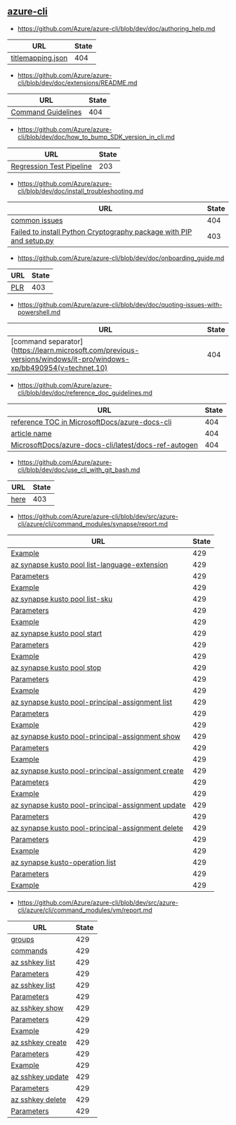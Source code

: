 
## [azure-cli](https://github.com/Azure/azure-cli)
* https://github.com/Azure/azure-cli/blob/dev/doc/authoring_help.md

| URL | State |
| --- | --- |
| [titlemapping.json](https://github.com/Azure/azure-docs-cli/blob/master/titleMapping.json) | 404 |

* https://github.com/Azure/azure-cli/blob/dev/doc/extensions/README.md

| URL | State |
| --- | --- |
| [Command Guidelines](../command_guidelines.md) | 404 |

* https://github.com/Azure/azure-cli/blob/dev/doc/how_to_bump_SDK_version_in_cli.md

| URL | State |
| --- | --- |
| [Regression Test Pipeline](https://dev.azure.com/azclitools/internal/_build?definitionId=220) | 203 |

* https://github.com/Azure/azure-cli/blob/dev/doc/install_troubleshooting.md

| URL | State |
| --- | --- |
| [common issues](https://github.com/Azure/azure-cli/issues?q=label%3AFAQ+is%3Aclosed) | 404 |
| [Failed to install Python Cryptography package with PIP and setup.py](http://stackoverflow.com/questions/22073516/failed-to-install-python-cryptography-package-with-pip-and-setup-py) | 403 |

* https://github.com/Azure/azure-cli/blob/dev/doc/onboarding_guide.md

| URL | State |
| --- | --- |
| [PLR](http://aka.ms/plrcriteria) | 403 |

* https://github.com/Azure/azure-cli/blob/dev/doc/quoting-issues-with-powershell.md

| URL | State |
| --- | --- |
| [command separator](https://learn.microsoft.com/previous-versions/windows/it-pro/windows-xp/bb490954(v=technet.10) | 404 |

* https://github.com/Azure/azure-cli/blob/dev/doc/reference_doc_guidelines.md

| URL | State |
| --- | --- |
| [reference TOC in MicrosoftDocs/azure-docs-cli](https://github.com/MicrosoftDocs/azure-docs-cli/blob/main/latest/docs-ref-autogen/TOC.yml) | 404 |
| [article name](https://learn.microsoft.com/link) | 404 |
| [MicrosoftDocs/azure-docs-cli/latest/docs-ref-autogen](https://github.com/MicrosoftDocs/azure-docs-cli/tree/main/latest/docs-ref-autogen) | 404 |

* https://github.com/Azure/azure-cli/blob/dev/doc/use_cli_with_git_bash.md

| URL | State |
| --- | --- |
| [here](https://stackoverflow.com/questions/7250130/how-to-stop-mingw-and-msys-from-mangling-path-names-given-at-the-command-line#34386471) | 403 |

* https://github.com/Azure/azure-cli/blob/dev/src/azure-cli/azure/cli/command_modules/synapse/report.md

| URL | State |
| --- | --- |
| [Example](#ExamplesKustoPoolsListFollowerDatabases) | 429 |
| [az synapse kusto pool list-language-extension](#KustoPoolsListLanguageExtensions) | 429 |
| [Parameters](#ParametersKustoPoolsListLanguageExtensions) | 429 |
| [Example](#ExamplesKustoPoolsListLanguageExtensions) | 429 |
| [az synapse kusto pool list-sku](#KustoPoolsListSkusByResource) | 429 |
| [Parameters](#ParametersKustoPoolsListSkusByResource) | 429 |
| [Example](#ExamplesKustoPoolsListSkusByResource) | 429 |
| [az synapse kusto pool start](#KustoPoolsStart) | 429 |
| [Parameters](#ParametersKustoPoolsStart) | 429 |
| [Example](#ExamplesKustoPoolsStart) | 429 |
| [az synapse kusto pool stop](#KustoPoolsStop) | 429 |
| [Parameters](#ParametersKustoPoolsStop) | 429 |
| [Example](#ExamplesKustoPoolsStop) | 429 |
| [az synapse kusto pool-principal-assignment list](#KustoPoolPrincipalAssignmentsList) | 429 |
| [Parameters](#ParametersKustoPoolPrincipalAssignmentsList) | 429 |
| [Example](#ExamplesKustoPoolPrincipalAssignmentsList) | 429 |
| [az synapse kusto pool-principal-assignment show](#KustoPoolPrincipalAssignmentsGet) | 429 |
| [Parameters](#ParametersKustoPoolPrincipalAssignmentsGet) | 429 |
| [Example](#ExamplesKustoPoolPrincipalAssignmentsGet) | 429 |
| [az synapse kusto pool-principal-assignment create](#KustoPoolPrincipalAssignmentsCreateOrUpdate#Create) | 429 |
| [Parameters](#ParametersKustoPoolPrincipalAssignmentsCreateOrUpdate#Create) | 429 |
| [Example](#ExamplesKustoPoolPrincipalAssignmentsCreateOrUpdate#Create) | 429 |
| [az synapse kusto pool-principal-assignment update](#KustoPoolPrincipalAssignmentsCreateOrUpdate#Update) | 429 |
| [Parameters](#ParametersKustoPoolPrincipalAssignmentsCreateOrUpdate#Update) | 429 |
| [az synapse kusto pool-principal-assignment delete](#KustoPoolPrincipalAssignmentsDelete) | 429 |
| [Parameters](#ParametersKustoPoolPrincipalAssignmentsDelete) | 429 |
| [Example](#ExamplesKustoPoolPrincipalAssignmentsDelete) | 429 |
| [az synapse kusto-operation list](#KustoOperationsList) | 429 |
| [Parameters](#ParametersKustoOperationsList) | 429 |
| [Example](#ExamplesKustoOperationsList) | 429 |

* https://github.com/Azure/azure-cli/blob/dev/src/azure-cli/azure/cli/command_modules/vm/report.md

| URL | State |
| --- | --- |
| [groups](#CommandGroups) | 429 |
| [commands](#CommandsInSshPublicKeys) | 429 |
| [az sshkey list](#SshPublicKeysListByResourceGroup) | 429 |
| [Parameters](#ParametersSshPublicKeysListByResourceGroup) | 429 |
| [az sshkey list](#SshPublicKeysListBySubscription) | 429 |
| [Parameters](#ParametersSshPublicKeysListBySubscription) | 429 |
| [az sshkey show](#SshPublicKeysGet) | 429 |
| [Parameters](#ParametersSshPublicKeysGet) | 429 |
| [Example](#ExamplesSshPublicKeysGet) | 429 |
| [az sshkey create](#SshPublicKeysCreate) | 429 |
| [Parameters](#ParametersSshPublicKeysCreate) | 429 |
| [Example](#ExamplesSshPublicKeysCreate) | 429 |
| [az sshkey update](#SshPublicKeysUpdate) | 429 |
| [Parameters](#ParametersSshPublicKeysUpdate) | 429 |
| [az sshkey delete](#SshPublicKeysDelete) | 429 |
| [Parameters](#ParametersSshPublicKeysDelete) | 429 |
